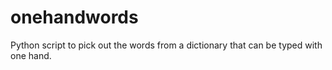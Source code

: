 # onehandwords
Python script to pick out the words from a dictionary that can be typed with one hand.
